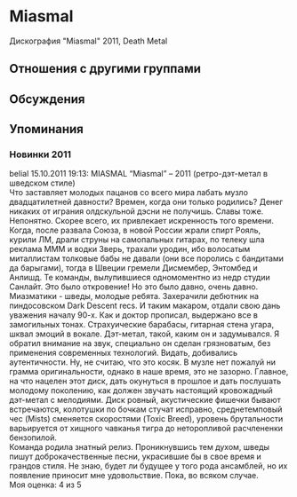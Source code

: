 # Miasmal

Дискография
"Miasmal" 2011, Death Metal

## Отношения с другими группами


## Обсуждения


## Упоминания

### Новинки 2011

belial 15.10.2011 19:13:
MIASMAL “Miasmal” – 2011 (ретро-дэт-метал в шведском стиле)<BR>Что заставляет молодых пацанов со всего мира лабать музло двадцатилетней давности? Времен, когда они только родились? Денег никаких от играния олдскульной дэсни не получишь. Славы тоже. Непонятно. Скорее всего, их привлекает искренность того времени. Когда, после развала Союза, в новой России жрали спирт Рояль, курили ЛМ, драли струны на самопальных гитарах, по телеку шла реклама МММ и водки Зверь, трахали уродин, ибо волосатым миталлистам толковые бабы не давали (они все поролись с бандитами да барыгами), тогда в Швеции гремели Дисмембер, Энтомбед и Анлишд. Те команды, вылупившиеся одномоментно из недр студии Санлайт. Это было откровение! Но это было давно, очень давно.  <BR>Миазматики - шведы, молодые ребята. Захерачили дебютник на пиндосовском Dark Descent recs. И таким макаром, отдали свою дань уважения началу 90-х. Как и доктор прописал, выдержано все в замогильных тонах. Страхуические барабасы, гитарная стена угара, шквал эмоций в вокале. Дэт-метал, такой, каким он и задумывался. Я обратил внимание на звук, специально он сделан грязноватым, без применения современных технологий. Видать, добивались аутентичности. Ну, не считаю, что это косяк. В музле нет пожалуй ни грамма оригинальности, однако в наше время, это не зазорно. Главное, на что нацелен этот диск, дать окунуться в прошлое и дать послушать молодому поколению, как должен звучать настоящий кровожадный дэт-метал с мелодиями. Диск ровный, акустические фишечки бывают встречаются, колотушки по бочкам стучат исправно, среднетемповый чес (Mists) сменяется скоростями (Toxic Breed), уровень брутальности варьируется от хищного чавканья тигра до неторопливой расчлененки бензопилой. <BR>Команда родила знатный релиз. Проникнувшись тем духом, шведы пишут доброкачественные песни, украсившие бы в свое время и грандов стиля. Не знаю, будет ли будущее у того рода ансамблей, но их появление приносит мне удовольствие. Пока, во всяком случае. <BR>Моя оценка: 4 из 5<BR>

